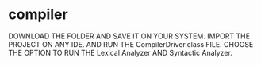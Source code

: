 # compiler
DOWNLOAD THE FOLDER AND SAVE IT ON YOUR SYSTEM. 
IMPORT THE PROJECT ON ANY IDE.
AND RUN THE CompilerDriver.class FILE.
CHOOSE THE OPTION TO RUN THE Lexical Analyzer AND Syntactic Analyzer.

